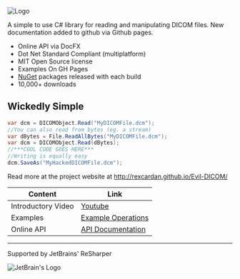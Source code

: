 
![Logo](https://github.com/rexcardan/Evil-DICOM/blob/gh-pages/images/evilDicomLogo.png)

A simple to use C# library for reading and manipulating DICOM files. 
New documentation added to github via Github pages. 

* Online API via DocFX
* Dot Net Standard Compliant (multiplatform)
* MIT Open Source license
* Examples On GH Pages
* [NuGet](https://www.nuget.org/packages/EvilDICOM) packages released with each build
* 10,000+ downloads

## Wickedly Simple

```cs
var dcm = DICOMObject.Read("MyDICOMFile.dcm");
//You can also read from bytes (eg. a stream)
var dBytes = File.ReadAllBytes("MyDICOMFile.dcm");
var dcm = DICOMObject.Read(dBytes);
//***COOL CODE GOES HERE***
//Writing is equally easy
dcm.SaveAs("MyHackedDICOMFile.dcm");
```

Read more at the project website at 
http://rexcardan.github.io/Evil-DICOM/

| Content | Link |
------------- | -------------
|	Introductory Video | [Youtube](https://www.youtube.com/watch?v=rmYpxxqQ90s) |
|	Examples | [Example Operations](http://rexcardan.github.io/Evil-DICOM/articles/operations.html) |
|	Online API | [API Documentation](http://rexcardan.github.io/Evil-DICOM/api/index.html) |

***

Supported by JetBrains' ReSharper

![JetBrain's Logo](https://h9jd9q.dm2304.livefilestore.com/y4m0Q1iIXt3uj4zsf5dnlHI4HkdM4wH7JP2G7YCXNLBb6t59byWqX17LvJbJMs1E0PRvabL8ac_aMalS2yiX3pWvDBh-ue-NgmjliEMrPCBIEZ_0HEuMLhNXWKD3TFnhuJ6vglTOksYSo-GjFTnmNmoyNh9m4xxi8myABrlmN57XoMutalXWtRV4hdaay3sJZFXfMO5sVsCsvjXb-fYWS-fxw?width=128&height=138&cropmode=none)
